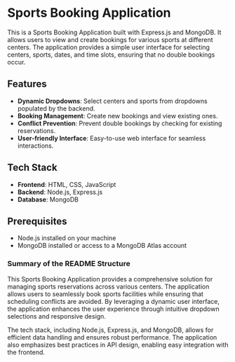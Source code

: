 # Sports Booking Application

This is a Sports Booking Application built with Express.js and MongoDB. It allows users to view and create bookings for various sports at different centers. The application provides a simple user interface for selecting centers, sports, dates, and time slots, ensuring that no double bookings occur.

## Features

- **Dynamic Dropdowns**: Select centers and sports from dropdowns populated by the backend.
- **Booking Management**: Create new bookings and view existing ones.
- **Conflict Prevention**: Prevent double bookings by checking for existing reservations.
- **User-friendly Interface**: Easy-to-use web interface for seamless interactions.

## Tech Stack

- **Frontend**: HTML, CSS, JavaScript
- **Backend**: Node.js, Express.js
- **Database**: MongoDB

## Prerequisites

- Node.js installed on your machine
- MongoDB installed or access to a MongoDB Atlas account


### Summary of the README Structure
This Sports Booking Application provides a comprehensive solution for managing sports reservations across various centers. The application allows users to seamlessly book sports facilities while ensuring that scheduling conflicts are avoided. By leveraging a dynamic user interface, the application enhances the user experience through intuitive dropdown selections and responsive design.

The tech stack, including Node.js, Express.js, and MongoDB, allows for efficient data handling and ensures robust performance. The application also emphasizes best practices in API design, enabling easy integration with the frontend.



